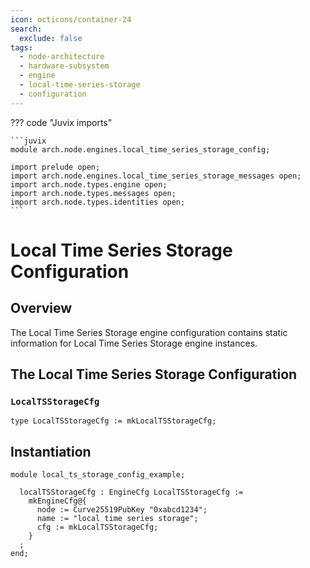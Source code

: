 ```yaml
---
icon: octicons/container-24
search:
  exclude: false
tags:
  - node-architecture
  - hardware-subsystem
  - engine
  - local-time-series-storage
  - configuration
---
```


??? code "Juvix imports"

    ```juvix
    module arch.node.engines.local_time_series_storage_config;

    import prelude open;
    import arch.node.engines.local_time_series_storage_messages open;
    import arch.node.types.engine open;
    import arch.node.types.messages open;
    import arch.node.types.identities open;
    ```

# Local Time Series Storage Configuration

## Overview

The Local Time Series Storage engine configuration contains static information for Local Time Series Storage engine instances.

## The Local Time Series Storage Configuration

### `LocalTSStorageCfg`

<!-- --8<-- [start:LocalTSStorageCfg] -->
```juvix
type LocalTSStorageCfg := mkLocalTSStorageCfg;
```
<!-- --8<-- [end:LocalTSStorageCfg] -->

## Instantiation

<!-- --8<-- [start:localTSStorageCfg] -->
```juvix extract-module-statements
module local_ts_storage_config_example;

  localTSStorageCfg : EngineCfg LocalTSStorageCfg :=
    mkEngineCfg@{
      node := Curve25519PubKey "0xabcd1234";
      name := "local time series storage";
      cfg := mkLocalTSStorageCfg;
    }
  ;
end;
```
<!-- --8<-- [end:localTSStorageCfg] -->